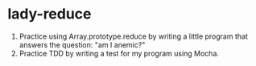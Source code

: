 # lady-reduce

1. Practice using Array.prototype.reduce by writing a little program that answers the question: "am I anemic?"
2. Practice TDD by writing a test for my program using Mocha.
